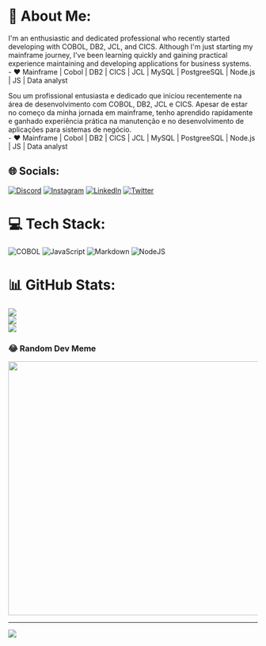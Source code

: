 # 💫 About Me:
I'm an enthusiastic and dedicated professional who recently started developing with COBOL, DB2, JCL, and CICS. Although I'm just starting my mainframe journey, I've been learning quickly and gaining practical experience maintaining and developing applications for business systems. <br>- ❤ Mainframe | Cobol | DB2 | CICS | JCL | MySQL | PostgreeSQL | Node.js | JS | Data analyst

Sou um profissional entusiasta e dedicado que iniciou recentemente na área de desenvolvimento com COBOL, DB2, JCL e CICS. Apesar de estar no começo da minha jornada em mainframe, tenho aprendido rapidamente e ganhado experiência prática na manutenção e no desenvolvimento de aplicações para sistemas de negócio. <br>- ❤ Mainframe | Cobol | DB2 | CICS | JCL | MySQL | PostgreeSQL | Node.js | JS | Data analyst


## 🌐 Socials:
[![Discord](https://img.shields.io/badge/Discord-%237289DA.svg?logo=discord&logoColor=white)](htttps://discord.gg/Poseids#5555) [![Instagram](https://img.shields.io/badge/Instagram-%23E4405F.svg?logo=Instagram&logoColor=white)](https://www.instagram.com/noggerini/) [![LinkedIn](https://img.shields.io/badge/LinkedIn-%230077B5.svg?logo=linkedin&logoColor=white)](https://www.linkedin.com/in/marcos-noggerini-369b11192/) [![Twitter](https://img.shields.io/badge/Twitter-%231DA1F2.svg?logo=Twitter&logoColor=white)](https://x.com/yPoseidonR6) 

# 💻 Tech Stack:
![COBOL](https://img.shields.io/badge/COBOL-%23E34F26.svg?style=plastic&logo=COBOL5&logoColor=white) ![JavaScript](https://img.shields.io/badge/DB2-%23323330.svg?style=plastic&logo=DB2&logoColor=%23F7DF1E) ![Markdown](https://img.shields.io/badge/MAINFRAME-%23000000.svg?style=plastic&logo=MAINFRAME&logoColor=white) ![NodeJS](https://img.shields.io/badge/JCL-6DA55F?style=plastic&logo=JCL&logoColor=white) 
# 📊 GitHub Stats:
![](https://github-readme-stats.vercel.app/api?username=MarcosNoggerini&theme=midnight-purple&hide_border=false&include_all_commits=false&count_private=false)<br/>
![](https://github-readme-streak-stats.herokuapp.com/?user=MarcosNoggerini&theme=midnight-purple&hide_border=false)<br/>
![](https://github-readme-stats.vercel.app/api/top-langs/?username=MarcosNoggerini&theme=midnight-purple&hide_border=false&include_all_commits=false&count_private=false&layout=compact)

### 😂 Random Dev Meme
<img src="https://random-memer.herokuapp.com/" width="512px"/>

---
[![](https://visitcount.itsvg.in/api?id=MarcosNoggerini&icon=5&color=12)](https://visitcount.itsvg.in)

<!-- Proudly created with GPRM ( https://gprm.itsvg.in ) -->
